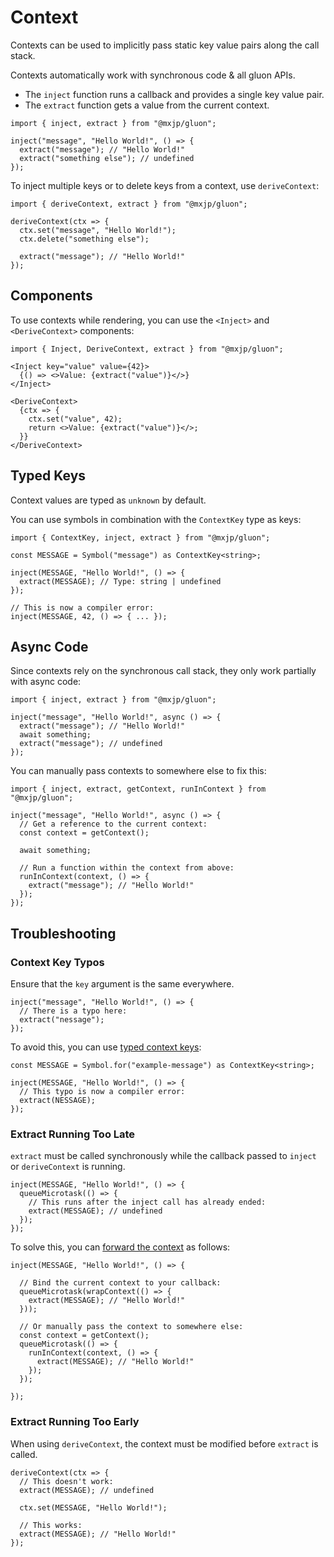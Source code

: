 # Context
Contexts can be used to implicitly pass static key value pairs along the call stack.

Contexts automatically work with synchronous code & all gluon APIs.

+ The `inject` function runs a callback and provides a single key value pair.
+ The `extract` function gets a value from the current context.

```tsx
import { inject, extract } from "@mxjp/gluon";

inject("message", "Hello World!", () => {
  extract("message"); // "Hello World!"
  extract("something else"); // undefined
});
```

To inject multiple keys or to delete keys from a context, use `deriveContext`:
```tsx
import { deriveContext, extract } from "@mxjp/gluon";

deriveContext(ctx => {
  ctx.set("message", "Hello World!");
  ctx.delete("something else");

  extract("message"); // "Hello World!"
});
```

## Components
To use contexts while rendering, you can use the `<Inject>` and `<DeriveContext>` components:
```tsx
import { Inject, DeriveContext, extract } from "@mxjp/gluon";

<Inject key="value" value={42}>
  {() => <>Value: {extract("value")}</>}
</Inject>

<DeriveContext>
  {ctx => {
    ctx.set("value", 42);
    return <>Value: {extract("value")}</>;
  }}
</DeriveContext>
```

## Typed Keys
Context values are typed as `unknown` by default.

You can use symbols in combination with the `ContextKey` type as keys:
```tsx
import { ContextKey, inject, extract } from "@mxjp/gluon";

const MESSAGE = Symbol("message") as ContextKey<string>;

inject(MESSAGE, "Hello World!", () => {
  extract(MESSAGE); // Type: string | undefined
});

// This is now a compiler error:
inject(MESSAGE, 42, () => { ... });
```

## Async Code
Since contexts rely on the synchronous call stack, they only work partially with async code:
```tsx
import { inject, extract } from "@mxjp/gluon";

inject("message", "Hello World!", async () => {
  extract("message"); // "Hello World!"
  await something;
  extract("message"); // undefined
});
```

You can manually pass contexts to somewhere else to fix this:
```tsx
import { inject, extract, getContext, runInContext } from "@mxjp/gluon";

inject("message", "Hello World!", async () => {
  // Get a reference to the current context:
  const context = getContext();

  await something;

  // Run a function within the context from above:
  runInContext(context, () => {
    extract("message"); // "Hello World!"
  });
});
```

## Troubleshooting

### Context Key Typos
Ensure that the `key` argument is the same everywhere.
```tsx
inject("message", "Hello World!", () => {
  // There is a typo here:
  extract("nessage");
});
```

To avoid this, you can use [typed context keys](#typed-keys):
```tsx
const MESSAGE = Symbol.for("example-message") as ContextKey<string>;

inject(MESSAGE, "Hello World!", () => {
  // This typo is now a compiler error:
  extract(NESSAGE);
});
```

### Extract Running Too Late
`extract` must be called synchronously while the callback passed to `inject` or `deriveContext` is running.
```tsx
inject(MESSAGE, "Hello World!", () => {
  queueMicrotask(() => {
    // This runs after the inject call has already ended:
    extract(MESSAGE); // undefined
  });
});
```

To solve this, you can [forward the context](#async-code) as follows:
```tsx
inject(MESSAGE, "Hello World!", () => {

  // Bind the current context to your callback:
  queueMicrotask(wrapContext(() => {
    extract(MESSAGE); // "Hello World!"
  }));

  // Or manually pass the context to somewhere else:
  const context = getContext();
  queueMicrotask(() => {
    runInContext(context, () => {
      extract(MESSAGE); // "Hello World!"
    });
  });

});
```

### Extract Running Too Early
When using `deriveContext`, the context must be modified before `extract` is called.
```tsx
deriveContext(ctx => {
  // This doesn't work:
  extract(MESSAGE); // undefined

  ctx.set(MESSAGE, "Hello World!");

  // This works:
  extract(MESSAGE); // "Hello World!"
});
```
